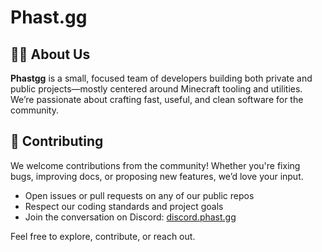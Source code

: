# Phast.gg

## 🙋‍♀️ About Us
**Phastgg** is a small, focused team of developers building both private and public projects—mostly centered around Minecraft tooling and utilities. We’re passionate about crafting fast, useful, and clean software for the community.

## 🌈 Contributing
We welcome contributions from the community! Whether you're fixing bugs, improving docs, or proposing new features, we’d love your input.  
- Open issues or pull requests on any of our public repos  
- Respect our coding standards and project goals  
- Join the conversation on Discord: [discord.phast.gg](https://discord.phast.gg)

Feel free to explore, contribute, or reach out.
